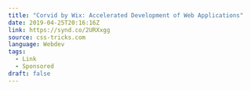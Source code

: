 ```yaml
---
title: "Corvid by Wix: Accelerated Development of Web Applications"
date: 2019-04-25T20:16:16Z
link: https://synd.co/2URXxgg
source: css-tricks.com
language: Webdev
tags:
  - Link
  - Sponsored
draft: false
---
```


